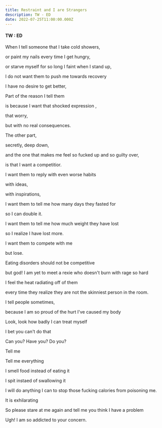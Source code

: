 ```yaml
---
title: Restraint and I are Strangers
description: TW - ED
date: 2022-07-25T11:00:00.000Z
---
```


#### TW : ED
When I tell someone that I take cold showers,


or paint my nails every time I get hungry, 


or starve myself for so long I faint when I stand up, 


I do not want them to push me towards recovery 


I have no desire to get better, 


Part of the reason I tell them 


is because I want that shocked expression ,


that worry,


but with no real consequences. 


The other part, 


secretly, deep down, 


and the one that makes me feel so fucked up and so guilty over,


is that I want a competitior. 


I want them to reply with even worse habits 


with ideas, 


with inspirations,


I want them to tell me how many days they fasted for 


so I can double it. 


I want them to tell me how much weight they have lost 


so I realize I have lost more. 


I want them to compete with me 


but lose. 


Eating disorders should not be competitive 


but god! I am yet to meet a rexie who doesn't burn with rage so hard


I feel the heat radiating off of them 


every time they realize they are not the skinniest person in the room.


I tell people sometimes, 


because I am so proud of the hurt I've caused my body 


Look, look how badly I can treat myself 


I bet you can't do that 


Can you? Have you? Do you?


Tell me 


Tell me everything 


I smell food instead of eating it 


I spit instaed of swallowing it 


I will do anything I can to stop those fucking calories from poisoning me. 


It is exhilarating 


So please stare at me again and tell me you think I have a problem 


Ugh! I am so addicted to your concern. 

